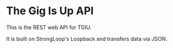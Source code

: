 # The Gig Is Up API

This is the REST web API for TGIU.

It is built on StrongLoop's Loopback and transfers data via JSON.
